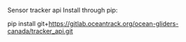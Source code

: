Sensor tracker api
Install through pip:

pip install git+https://gitlab.oceantrack.org/ocean-gliders-canada/tracker_api.git